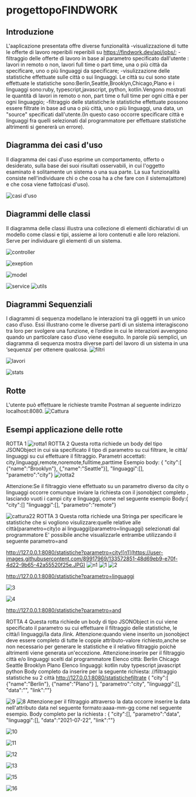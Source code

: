 

# progettopoFINDWORK
##  Introduzione
 L'aaplicazione presentata offre diverse funzionalità
-visualizzazione  di tutte le offerte di lavoro reperibili  reperibili su  https://findwork.dev/api/jobs/;
-filtraggio delle offerte  di lavoro in base al parametro specificato dall'utente : lavori in remoto o non, lavori full time o part time, una o più città da specificare, uno o più linguaggi da specificare;
 -visulizzazione delle statistiche effettuate sulle città o sui linguaggi. Le città su cui sono state effettuate le statistiche sono:Berlin,Seattle,Brooklyn,Chicago,Plano e i linguaggi sono:ruby, typescript,javascript, python, kotlin.Vengono mostrati  le quantità di lavori  in remoto o non, part time o full time  per ogni città e per ogni linguaggio;
 -filtraggio delle statistiche:le statistiche effettuate possono essere filtrate in base ad una o più città, uno o più linguaggi, una data, un "source" specificati dall'utente.(In questo caso occorre specificare  città e linguaggi fra quelli selezionati dal programmatore per effettuare  statistiche altrimenti si genererà un errore).

## Diagramma dei casi d'uso
Il diagramma dei casi d'uso esprime un comportamento, offerto o desiderato, sulla base dei suoi risultati osservabili, in cui l'oggetto esaminato è solitamente un sistema o una sua parte. La sua funzionalità consiste nell'individuare chi o che cosa ha a che fare con il sistema(attore) e che cosa viene fatto(casi d'uso).

![casi d'uso](https://user-images.githubusercontent.com/89917969/133432378-486b6b2f-4a66-4659-ab51-a59ffb6380e3.PNG)

## Diagrammi delle classi
Il diagramma delle classi illustra una collezione di elementi dichiarativi di un modello come classi e tipi, assieme ai loro contenuti e alle loro relazioni. Serve per individuare gli elementi di un sistema.

![controller](https://user-images.githubusercontent.com/89917969/133440267-a39d5e80-2fda-4c58-a683-e9444d509e18.PNG)      

![exeption](https://user-images.githubusercontent.com/89917969/133500797-f4f13260-7360-4f62-8e88-add90c4e3655.PNG)

![model](https://user-images.githubusercontent.com/89917969/133440282-d55510aa-0a45-4edb-99ff-2da18f8d3d52.PNG)

![service](https://user-images.githubusercontent.com/89917969/133440288-b9a78ead-b814-4d97-acb9-4b16fe97f72e.PNG)
![utils](https://user-images.githubusercontent.com/89917969/133440291-97b84dc0-ba74-4d4f-ab9f-d630dafbbe60.PNG)

## Diagrammi Sequenziali
I diagrammi di sequenza modellano le interazioni tra gli oggetti in un unico caso d’uso. Essi illustrano come le diverse parti di un sistema interagiscono tra loro per svolgere una funzione, e l’ordine in cui le interazioni avvengono quando un particolare caso d’uso viene eseguito. In parole più semplici, un diagramma di sequenza mostra diverse parti del lavoro di un sistema in una ‘sequenza’ per ottenere qualcosa.
![filtri](https://user-images.githubusercontent.com/89917969/133441016-39721fd3-4621-4496-b083-881a3e04dd00.PNG)

![lavori](https://user-images.githubusercontent.com/89917969/133441021-5cf5f19a-9b8b-4385-9a92-6872b586d6e2.PNG)


![stats](https://user-images.githubusercontent.com/89917969/133441029-3700d0a3-8010-4548-ac3e-265cb50cd89f.PNG)
##            Rotte
L'utente può effettuare le richieste tramite Postman al seguente indirizzo localhost:8080.
![Cattura](https://user-images.githubusercontent.com/89917969/133470040-d92c6fd2-a19e-4148-a3a5-1efb5376c520.JPG)
##  Esempi applicazione delle rotte 
ROTTA 1
![rotta1](https://user-images.githubusercontent.com/89917969/133478419-05e9dcef-d01c-474c-994e-c152cdff10c9.JPG)
ROTTA 2 
Questa rotta richiede un body del tipo JSONObject in cui sia specificato il tipo di parametro su cui filtrare, le città/ linguaggi su cui effettuare il filtraggio.
Parametri accettati: city,linguaggi,remote,noremote,fulltime,parttime
Esempio body:
{
    "city":[
        {"name":"Brooklyn"},
        {,"name":"Seattle"}],
    "linguaggi":[],
    "parametro":"city"}
    ![rotta2](https://user-images.githubusercontent.com/89917969/133481898-72597f07-8136-42b7-8a58-230883ea4997.JPG)

Attenzione:Se il filtraggio viene effettuato su un parametro diverso da city o linguaggi  occorre comunque inviare la richiesta con il jsonobject completo , lasciando vuoti i campi city e linguaggi, come nel seguente esempio
Body:{
    "city":[]
    "linguaggi":[],
    "parametro":"remote"}

![cattura22](https://user-images.githubusercontent.com/89917969/133483411-c04bcc88-85a4-4252-adbb-17fe02b63300.JPG)
ROTTA 3
Questa rotta richiede  una  Stringa per specificare le statistiche che si vogliono visulizzare:quelle relative alle città(parametro=city)o ai linguaggi(parametro=linguaggi) selezionati dal programmatore
E' possibile anche visualizzarle entrambe utilizzando il seguente parametro=and

http://127.0.0.1:8080/statistiche?parametro=city![n1](https://user-images.githubusercontent.com/89917969/133572851-48d69eb9-e70f-4d22-9b65-42a55520f25e.JPG)
![n1](https://user-images.githubusercontent.com/89917969/133572995-22a79fde-180a-4af3-801a-cbcc4e879fb5.JPG)
![1](https://user-images.githubusercontent.com/89917969/133500480-be7c838e-e97b-4f27-aafc-7763702d9bd6.JPG)
![2](https://user-images.githubusercontent.com/89917969/133500498-8006a3ad-ac07-4291-bfe1-9ffd92bd99fc.JPG)


http://127.0.0.1:8080/statistiche?parametro=linguaggi



![3](https://user-images.githubusercontent.com/89917969/133501105-771da4ff-5b73-4ef2-9e32-c3292076970a.JPG)

![4](https://user-images.githubusercontent.com/89917969/133501120-5711fad3-47b6-4e40-930c-127141dcc824.JPG)

http://127.0.0.1:8080/statistiche?parametro=and


ROTTA 4
Questa rotta richiede un body di tipo JSONObject in cui viene specificato il parametro su cui effettuare il filtraggio delle statistiche, le città/i linguaggi/la data /link.
Attenzione:quando viene inserito un jsonobject deve essere completo di tutte le coppie attributo-valore richiesto,anche se non necessario per generare le statistiche e il relativo filtraggio poichè altrimenti viene generata un'eccezione.
Attenzione:inserire per il filtraggio città e/o linguaggi scelti dal programmatore
Elenco città:
Berlin
Chicago
Seattle
Brooklyn
Plano
Elenco linguaggi:
kotlin
ruby
typescript
javascript
python
Body completo da inserire per la seguente richiesta:
//filtraggio statistiche su 2 città
http://127.0.0.1:8080/statistichefiltrate
{
    "city":[
        {"name":"Berlin"},
        {"name":"Plano"}
    ],
    "parametro":"city",
    "linguaggi":[],
    "data":"",
    "link":""}

![9](https://user-images.githubusercontent.com/89917969/133504597-dc1f30ee-7655-4b4a-aff8-532277305d7b.JPG)
![8](https://user-images.githubusercontent.com/89917969/133504619-81d69f70-8dd5-4dfa-84d7-073b140e1b55.JPG)
Attenzione:per il filtraggio attraverso la data occorre inserire la data nell'attributo data nel seguente formato:aaaa-mm-gg come nel seguente esempio.
Body completo per la richiesta :
{
    "city":[],
    "parametro":"data",
    "linguaggi":[],
    "data":"2021-07-22",
    "link":""}
    
![10](https://user-images.githubusercontent.com/89917969/133508283-8700e89b-c60c-4499-9d47-068c0d2c164d.JPG)
    
![11](https://user-images.githubusercontent.com/89917969/133508304-151cf820-1395-456d-9545-f5cc0cf18c6c.JPG)

![12](https://user-images.githubusercontent.com/89917969/133508328-f66091d8-b527-4863-852e-26be00275989.JPG)

![13](https://user-images.githubusercontent.com/89917969/133508340-c7e837eb-5856-47ca-8d6f-f5768beb447c.JPG)

![15](https://user-images.githubusercontent.com/89917969/133508369-35574171-f696-48b4-90d2-1830185cc863.JPG)

![16](https://user-images.githubusercontent.com/89917969/133508396-e8a11920-3f47-423c-96a9-c693432f3f48.JPG)




